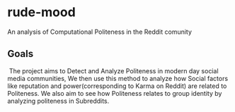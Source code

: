 # rude-mood
An analysis of Computational Politeness in the Reddit comunity

## Goals 

​	The project aims to Detect and Analyze Politeness in modern day social media communities, We then use this method to analyze how Social factors like reputation and power(corresponding to Karma on Reddit) are related to Politeness. We also aim to see how Politeness relates to group identity by analyzing politeness in Subreddits. 

